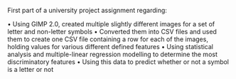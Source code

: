 First part of a university project assignment regarding:

•	Using GIMP 2.0, created multiple slightly different images for a set of letter and non-letter symbols
•	Converted them into CSV files and used them to create one CSV file containing a row for each of the images, holding values for various different defined features
•	Using statistical analysis and multiple-linear regression modelling to determine the most discriminatory features
•	Using this data to predict whether or not a symbol is a letter or not 
